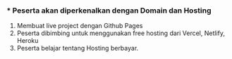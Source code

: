 ### * Peserta akan diperkenalkan dengan Domain dan Hosting

1. Membuat live project dengan Github Pages
2. Peserta dibimbing untuk menggunakan free hosting dari Vercel, Netlify, Heroku
3. Peserta belajar tentang Hosting berbayar.
